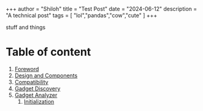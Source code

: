 +++
author = "Shiloh"
title = "Test Post"
date = "2024-06-12"
description = "A technical post"
tags = [
"lol","pandas","cow","cute"
]
+++


stuff and things
<!--more-->

# Table of content

1.  [Foreword](#foreword)
2.  [Design and Components](#design)
3.  [Compatibility](#compatibility)
4.  [Gadget Discovery](#discovery)
5.  [Gadget Analyzer](#analysis)
	1.  [Initialization](#analysis-initialization)
